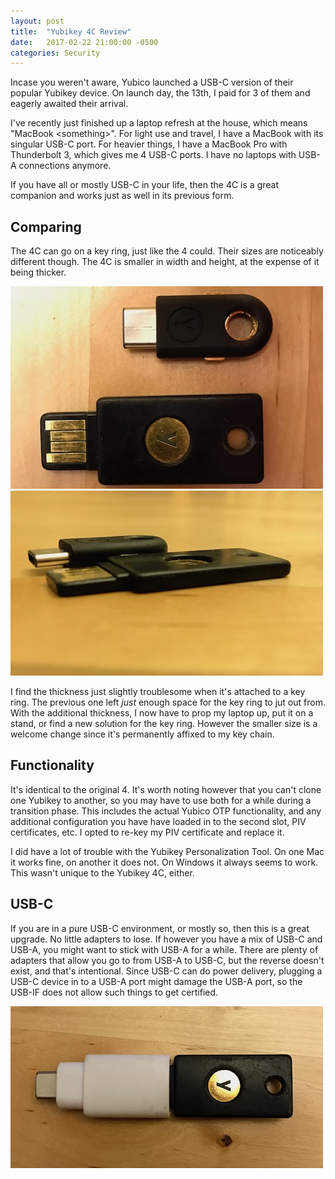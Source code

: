 ```yaml
---
layout: post
title:  "Yubikey 4C Review"
date:   2017-02-22 21:00:00 -0500
categories: Security
---
```


Incase you weren't aware, Yubico launched a USB-C version of their popular
Yubikey device. On launch day, the 13th, I paid for 3 of them and eagerly
awaited their arrival.

I've recently just finished up a laptop refresh at the house, which means
"MacBook &lt;something&gt;". For light use and travel, I have a MacBook with
its singular USB-C port. For heavier things, I have a MacBook Pro with
Thunderbolt 3, which gives me 4 USB-C ports. I have no laptops with USB-A
connections anymore.

If you have all or mostly USB-C in your life, then the 4C is a great companion
and works just as well in its previous form.

## Comparing

The 4C can go on a key ring, just like the 4 could. Their sizes are noticeably
different though. The 4C is smaller in width and height, at the expense of it
being thicker.

![4C Top View][1]
![4C Side View][2]

I find the thickness just slightly troublesome when it's attached to a key ring.
The previous one left *just* enough space for the key ring to jut out from. With
the additional thickness, I now have to prop my laptop up, put it on a stand, or
find a new solution for the key ring. However the smaller size is a welcome
change since it's permanently affixed to my key chain.

## Functionality

It's identical to the original 4. It's worth noting however that you can't
clone one Yubikey to another, so you may have to use both for a while during a
transition phase. This includes the actual Yubico OTP functionality, and any
additional configuration you have have loaded in to the second slot, PIV
certificates, etc. I opted to re-key my PIV certificate and replace it.

I did have a lot of trouble with the Yubikey Personalization Tool. On one Mac
it works fine, on another it does not. On Windows it always seems to work. This
wasn't unique to the Yubikey 4C, either.

## USB-C

If you are in a pure USB-C environment, or mostly so, then this is a great
upgrade. No little adapters to lose. If however you have a mix of USB-C and
USB-A, you might want to stick with USB-A for a while. There are plenty of
adapters that allow you go to from USB-A to USB-C, but the reverse doesn't
exist, and that's intentional. Since USB-C can do power delivery, plugging a
USB-C device in to a USB-A port might damage the USB-A port, so the USB-IF does
not allow such things to get certified.

![4 with Adapter][3]

[1]: /images/4c-top.jpg
[2]: /images/4c-side.jpg
[3]: /images/4-adapter.jpg